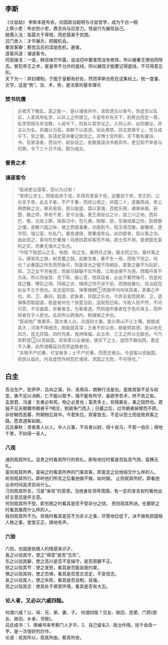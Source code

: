 ## 李斯
《仓鼠劫》
李斯本是布衣，仅因政治聪明与仓鼠哲学，成为千古一相  
上蔡小吏：布衣到小吏，靠志向与应变力。怪诞行为展现自己。  
脱儒入法：垢莫大于卑贱，而悲莫甚于贫困。  
吕门舍人：才华展示，把握机会。  
秦宫客卿：察觉吕氏的深层危机，避害。  
逐客风波：谏逐客令。  
同室操戈：一说，韩信锋芒毕露，说话切中要害而没有修饰，所以被秦王惧怕而除去。冒犯帝王之术，是皇帝不允许的底线，所以展现才能要记得底线，不可得意忘形。  
天下为一：弃封建制，于国于皇都有好处，然而李斯也死在这集权上。统一度量、文字，这是“势”。法、术、势，是法家的基本理论  
### 焚书坑儒
>古者天下散乱，莫之能一，是以诸侯并作，语皆道古以害今，饰虚言以乱实，人善其所私学，以非上之所建立。今皇帝并有天下，别黑白而定一尊。私学而相与非法教，人闻令下，则各以其学议之，入则心非，出则巷议，非主以为名，异趣以为高，率群下以造谤。如此弗禁，则主势降乎上，党与成乎下。禁之便。臣请史官非秦记皆烧之。非博士官所职，天下敢有藏诗、书、百家语者，悉诣守、尉杂烧之。有敢偶语诗书者弃市。吏见知不举者与同罪。令下三十日不烧，黥为城旦。  

### 督责之术  

### 谏逐客令
>“臣闻吏议逐客，窃以为过矣！  
“昔缪公求士，西取由余于戎，东得百里奚于宛，迎蹇叔于宋，求丕豹、公孙支于晋，此五子者，不产于秦，而缪公用之，并国二十，遂霸西戎。孝公用商鞅之法，移风易俗，民以殷盛，国以富强，百姓乐用，诸侯亲服，获楚、魏之师，举地千里，至今治强。惠王用张仪之计，拔三川之地，西并巴、蜀，北收上郡，南取汉中，包九夷，制鄢、郢，东据成皋之险，割膏腴之壤，遂散六国之纵，使之西面事秦，功施到今。昭王得范雎，废穰侯，逐华阳，强公室，杜私门，蚕食诸侯，使秦成帝业。此四君者，皆以客之功。由此观之，客何负於秦哉！向使四君却客而不纳，疏士而不用，是使国无富利之实，而秦无强大之名也。  
“今陛下致昆山之玉，有随、和之宝，垂明月之珠，服太阿之剑，乘纤离之马，建翠凤之旗，树灵鼍之鼓。此数宝者，秦不生一焉，而陛下悦之，何也？必秦国之所生而然後可，则是夜光之璧不饰朝廷，犀象之器不为玩好，郑、卫之女不充後宫，而骏马駃騠不实外厩，江南金锡不为用，西蜀丹青不为采。所以饰後宫、充下陈、娱心意、悦耳目者，必出于秦然後可，则是宛珠之簪、傅玑之珥、阿缟之衣、锦绣之饰不进于前，而随俗雅化、佳冶窈窕赵女不立于侧也。夫击瓮叩缶、弹筝搏髀①而歌呼呜呜快耳者，真秦之声也。郑、卫、桑间，韶虞、武象者，异国之乐也。今弃击瓮而就郑、卫，退弹筝而取韶虞，若是者何也？快意当前，适观而已矣。今取人则不然，不问可否，不论曲直，非秦者去，为客者逐。然则是所重者在乎色乐珠玉，而所轻者在乎人民也。此非所以跨海内、制诸侯之术也。  
“臣闻地广者粟多，国大者人众，兵强则士勇。是以泰山不让土壤，故能成其大；河海不择细流，故能就其深；王者不却众庶，故能明其德。是以地无四方，民无异国，四时充美，鬼神降福，此五帝、三王之所以无敌也。今乃弃黔首②以资敌国，却宾客以业诸侯，使天下之士，退而不敢向西，裹足不入秦，此所谓藉寇兵而赍盗粮者也。  
“夫物不产於秦，可宝者多；士不产於秦，而愿忠者众。今逐客以资敌国，损民以益仇，内自虚而外树怨於诸侯，求国之无危，不可得也。”  


## 白圭
吾治生产，犹伊尹、吕尚之谋，孙、吴用兵，商鞅行法是也。是故其智不足与权变，勇不足以决断，仁不能以取予，强不能有所守，虽欲学吾术，终不告之矣。  
孟尝君、冯谖：生者必有死，物之必至也；富贵多士，贫贱寡友，事之固然也。君独不见夫朝趣市朝者乎?明旦，侧肩争门而入；日暮之后，过市朝者掉臂而不顾。非好朝而恶暮，所期物忘其中。今君失位，宾客皆去，不足以怨士而徒绝宾客之路。愿君遇客如故。  
吕氏春秋：贤者善人以人，中人以事，不肖者以财，得十良马，不若一伯乐；得地千里，不如得一圣人。  
### 八观
通则观其所礼。显贵之时看其所行的宾礼，即有地位时看是否趾高气扬，蛮横无礼。  
富则观其所养。富裕之时看其所养的门客宾客，即富足之后他结交什么样的人。  
听则观其所行。即听他们所言之后看他做不做，如何做。 止则观其所好。即看他业余时间追求崇尚什么。    
习则观其所言。习是“亲信”的意思。当他身处领导周围，有一定的发言权时看他出好主意还是坏主意。  
穷则观其所不受。即穷困之时看其是否不受非分之财。 贵则观其所进。任要职之时看其推荐什么样的人。  
贱则观其所不为。贫贱时看其是否不为非义之事，尽管地位低下，决不做有损国格人格之事，堂堂正正，掷地有声。     
### 六验
六验，也就是依据人的情感来识才。      
喜之以验其守，使之“得意”是否“忘形”。  
乐之以验其僻，使之高兴是否不变操守，是否邪僻不正。  
怒之以验其节：使之发怒，看其是否能自我约束。  
惧之以验其持，使之恐惧，看其是否意志坚定，不变信念。  
哀之以验其人，使之失败，看其是否自制、自强。  
苦之以验其志：使其处于艰苦环境，看其是否有大志。       
### 论人者，又必以六戚四隐。
何谓六戚？父、母、兄、弟、妻、子。  何谓四隐？交友、故旧、邑里、门郭(朋友、故旧、乡亲、邻居)。  
吕氏成书：1、用编书来考察门人才华，2、自己留名3、政治作用。挂千金改一字，是一次很好的炒作。  
论语：视其所以，观其所由，察其所安。  

